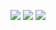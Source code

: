 ![](https://external-media.spacehey.net/media/ss4klgMvp-TK5lEZH-Y6eTEJ3C4YH8AGMIzQ8rHXGRGU=/https://64.media.tumblr.com/3d560fca0dd00cb296fc8bc195959083/tumblr_pcq63w0ki61xbgu08o1_100.pnj) ![](https://external-media.spacehey.net/media/sbZrT-UJMPu9383G3hoCVKaCrZwRia7PI7-XUBZZtHtk=/https://64.media.tumblr.com/7dbaf275cb3367cf6e49f7177044a9cd/tumblr_pcq63w0ki61xbgu08o6_100.pnj) ![](https://external-media.spacehey.net/media/sgGElfw20rO4GfL7_5Pl8xCez2xUZiGsanTCb0MWRRtQ=/https://images-wixmp-ed30a86b8c4ca887773594c2.wixmp.com/f/25e9a41d-5360-4e21-8e4f-f5a6e8dac4a2/dbqz7wg-d90c5d12-d853-446e-a1f1-7647d7e40ad0.png?token=eyJ0eXAiOiJKV1QiLCJhbGciOiJIUzI1NiJ9.eyJzdWIiOiJ1cm46YXBwOjdlMGQxODg5ODIyNjQzNzNhNWYwZDQxNWVhMGQyNmUwIiwiaXNzIjoidXJuOmFwcDo3ZTBkMTg4OTgyMjY0MzczYTVmMGQ0MTVlYTBkMjZlMCIsIm9iaiI6W1t7InBhdGgiOiJcL2ZcLzI1ZTlhNDFkLTUzNjAtNGUyMS04ZTRmLWY1YTZlOGRhYzRhMlwvZGJxejd3Zy1kOTBjNWQxMi1kODUzLTQ0NmUtYTFmMS03NjQ3ZDdlNDBhZDAucG5nIn1dXSwiYXVkIjpbInVybjpzZXJ2aWNlOmZpbGUuZG93bmxvYWQiXX0.ngf5swz6nwXzlrxVeVEHuaXuopMaxX35gcZihvDbwcs) 
